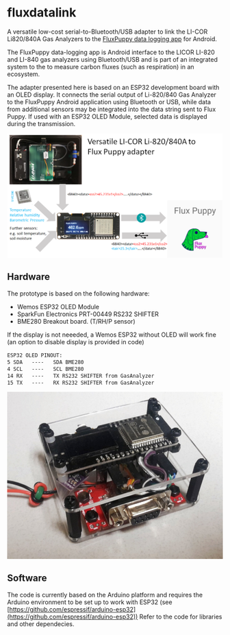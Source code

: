 # fluxdatalink

A versatile low-cost serial-to-Bluetooth/USB adapter to link the LI-COR Li820/840A Gas Analyzers to the [FluxPuppy data logging app](https://github.com/bnasr/FluxPuppy) for Android.

The FluxPuppy data-logging app is Android interface to the LICOR LI-820 and LI-840 gas analyzers using Bluetooth/USB and is part of an integrated system to the to measure carbon fluxes (such as respiration) in an ecosystem.

The adapter presented here is based on an ESP32 development board with an OLED display. It connects the serial output of Li-820/840 Gas Analyzer to the FluxPuppy Android application using Bluetooth or USB, while data from additional sensors may be integrated into the data string sent to Flux Puppy.
If used with an ESP32 OLED Module, selected data is displayed during the transmission. 

![figure](doc/fluxdatalink.png)

## Hardware

The prototype is based on the following hardware:

* Wemos ESP32 OLED Module
* SparkFun Electronics PRT-00449 RS232 SHIFTER
* BME280 Breakout board. (T/RH/P sensor)

If the display is not neeeded, a Wemos ESP32 without OLED will work fine (an option to disable display is provided in code)

```
ESP32 OLED PINOUT:
5 SDA   ----   SDA BME280
4 SCL   ----   SCL BME280
14 RX   ----   TX RS232 SHIFTER from GasAnalyzer 
15 TX   ----   RX RS232 SHIFTER from GasAnalyzer
```
![figure](doc/prototype.jpeg)

## Software

The code is currently based on the Arduino platform and requires the Arduino environment to be set up to work with ESP32 (see [https://github.com/espressif/arduino-esp32](https://github.com/espressif/arduino-esp32))
Refer to the code for libraries and other dependecies.

